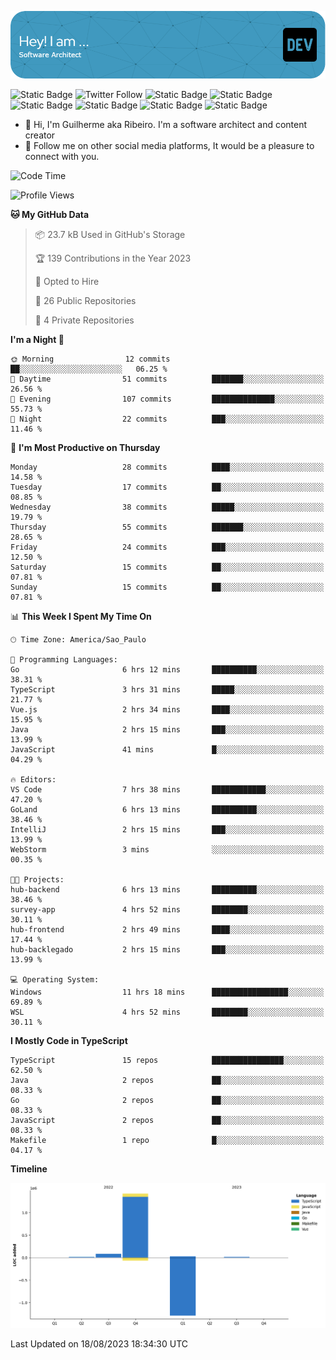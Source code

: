 ![Header](./assets/github-header-image.png)

![Static Badge](https://img.shields.io/badge/Software%20Architect-blue)
 ![Twitter Follow](https://img.shields.io/twitter/follow/dev_pkg) ![Static Badge](https://img.shields.io/badge/Java-orange) ![Static Badge](https://img.shields.io/badge/Springboot-green) ![Static Badge](https://img.shields.io/badge/Golang-blue) ![Static Badge](https://img.shields.io/badge/Nodejs-green) ![Static Badge](https://img.shields.io/badge/Javascript-yellow) ![Static Badge](https://img.shields.io/badge/Vuejs-green)

- 👋 Hi, I'm Guilherme aka Ribeiro. I'm a software architect and content creator
- 👀 Follow me on other social media platforms, It would be a pleasure to connect with you.

<!--START_SECTION:waka-->
![Code Time](http://img.shields.io/badge/Code%20Time-54%20hrs%2028%20mins-blue)

![Profile Views](http://img.shields.io/badge/Profile%20Views-1-blue)

**🐱 My GitHub Data** 

> 📦 23.7 kB Used in GitHub's Storage 
 > 
> 🏆 139 Contributions in the Year 2023
 > 
> 💼 Opted to Hire
 > 
> 📜 26 Public Repositories 
 > 
> 🔑 4 Private Repositories 
 > 
**I'm a Night 🦉** 

```text
🌞 Morning                12 commits          ██░░░░░░░░░░░░░░░░░░░░░░░   06.25 % 
🌆 Daytime                51 commits          ███████░░░░░░░░░░░░░░░░░░   26.56 % 
🌃 Evening                107 commits         ██████████████░░░░░░░░░░░   55.73 % 
🌙 Night                  22 commits          ███░░░░░░░░░░░░░░░░░░░░░░   11.46 % 
```
📅 **I'm Most Productive on Thursday** 

```text
Monday                   28 commits          ████░░░░░░░░░░░░░░░░░░░░░   14.58 % 
Tuesday                  17 commits          ██░░░░░░░░░░░░░░░░░░░░░░░   08.85 % 
Wednesday                38 commits          █████░░░░░░░░░░░░░░░░░░░░   19.79 % 
Thursday                 55 commits          ███████░░░░░░░░░░░░░░░░░░   28.65 % 
Friday                   24 commits          ███░░░░░░░░░░░░░░░░░░░░░░   12.50 % 
Saturday                 15 commits          ██░░░░░░░░░░░░░░░░░░░░░░░   07.81 % 
Sunday                   15 commits          ██░░░░░░░░░░░░░░░░░░░░░░░   07.81 % 
```


📊 **This Week I Spent My Time On** 

```text
🕑︎ Time Zone: America/Sao_Paulo

💬 Programming Languages: 
Go                       6 hrs 12 mins       ██████████░░░░░░░░░░░░░░░   38.31 % 
TypeScript               3 hrs 31 mins       █████░░░░░░░░░░░░░░░░░░░░   21.77 % 
Vue.js                   2 hrs 34 mins       ████░░░░░░░░░░░░░░░░░░░░░   15.95 % 
Java                     2 hrs 15 mins       ███░░░░░░░░░░░░░░░░░░░░░░   13.99 % 
JavaScript               41 mins             █░░░░░░░░░░░░░░░░░░░░░░░░   04.29 % 

🔥 Editors: 
VS Code                  7 hrs 38 mins       ████████████░░░░░░░░░░░░░   47.20 % 
GoLand                   6 hrs 13 mins       ██████████░░░░░░░░░░░░░░░   38.46 % 
IntelliJ                 2 hrs 15 mins       ███░░░░░░░░░░░░░░░░░░░░░░   13.99 % 
WebStorm                 3 mins              ░░░░░░░░░░░░░░░░░░░░░░░░░   00.35 % 

🐱‍💻 Projects: 
hub-backend              6 hrs 13 mins       ██████████░░░░░░░░░░░░░░░   38.46 % 
survey-app               4 hrs 52 mins       ████████░░░░░░░░░░░░░░░░░   30.11 % 
hub-frontend             2 hrs 49 mins       ████░░░░░░░░░░░░░░░░░░░░░   17.44 % 
hub-backlegado           2 hrs 15 mins       ███░░░░░░░░░░░░░░░░░░░░░░   13.99 % 

💻 Operating System: 
Windows                  11 hrs 18 mins      █████████████████░░░░░░░░   69.89 % 
WSL                      4 hrs 52 mins       ████████░░░░░░░░░░░░░░░░░   30.11 % 
```

**I Mostly Code in TypeScript** 

```text
TypeScript               15 repos            ████████████████░░░░░░░░░   62.50 % 
Java                     2 repos             ██░░░░░░░░░░░░░░░░░░░░░░░   08.33 % 
Go                       2 repos             ██░░░░░░░░░░░░░░░░░░░░░░░   08.33 % 
JavaScript               2 repos             ██░░░░░░░░░░░░░░░░░░░░░░░   08.33 % 
Makefile                 1 repo              █░░░░░░░░░░░░░░░░░░░░░░░░   04.17 % 
```



**Timeline**

![Lines of Code chart](https://raw.githubusercontent.com/Guilhrib/Guilhrib/main/assets/bar_graph.png)


 Last Updated on 18/08/2023 18:34:30 UTC
<!--END_SECTION:waka-->

